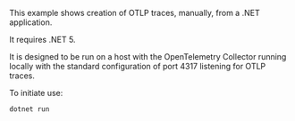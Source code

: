 This example shows creation of OTLP traces, manually, from a .NET application.

It requires .NET 5.

It is designed to be run on a host with the OpenTelemetry Collector running locally with the standard configuration of port 4317 listening for OTLP traces.

To initiate use:

```bash
dotnet run
```